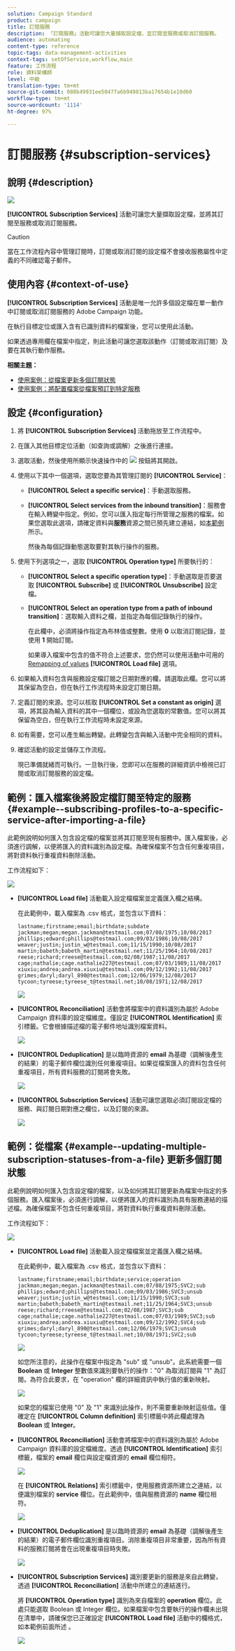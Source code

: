 ```yaml
---
solution: Campaign Standard
product: campaign
title: 訂閱服務
description: 「訂閱服務」活動可讓您大量擷取設定檔，並訂閱至服務或取消訂閱服務。
audience: automating
content-type: reference
topic-tags: data-management-activities
context-tags: setOfService,workflow,main
feature: 工作流程
role: 資料架構師
level: 中級
translation-type: tm+mt
source-git-commit: 088b49931ee5047fa6b949813ba17654b1e10d60
workflow-type: tm+mt
source-wordcount: '1114'
ht-degree: 97%

---
```



# 訂閱服務 {#subscription-services}

## 說明 {#description}

![](assets/wf_subscription.png)

**[!UICONTROL Subscription Services]** 活動可讓您大量擷取設定檔，並將其訂閱至服務或取消訂閱服務。

>[!CAUTION]
>
>當在工作流程內容中管理訂閱時，訂閱或取消訂閱的設定檔不會接收服務屬性中定義的不同確認電子郵件。

## 使用內容 {#context-of-use}

**[!UICONTROL Subscription Services]** 活動是唯一允許多個設定檔在單一動作中訂閱或取消訂閱服務的 Adobe Campaign 功能。

在執行目標定位或匯入含有已識別資料的檔案後，您可以使用此活動。

如果透過專用欄在檔案中指定，則此活動可讓您選取該動作（訂閱或取消訂閱）及要在其執行動作服務。

**相關主題：**

* [使用案例：從檔案更新多個訂閱狀態](../../automating/using/updating-subscriptions-from-file.md)
* [使用案例：將配置檔案從檔案預訂到特定服務](../../automating/using/subscribing-profiles-from-file.md)

## 設定 {#configuration}

1. 將 **[!UICONTROL Subscription Services]** 活動拖放至工作流程中。
1. 在匯入其他目標定位活動（如查詢或調解）之後進行連接。
1. 選取活動，然後使用所顯示快速操作中的 ![](assets/edit_darkgrey-24px.png) 按鈕將其開啟。
1. 使用以下其中一個選項，選取您要為其管理訂閱的 **[!UICONTROL Service]**：

   * **[!UICONTROL Select a specific service]**：手動選取服務。
   * **[!UICONTROL Select services from the inbound transition]**：服務會在輸入轉變中指定。例如，您可以匯入指定每行所管理之服務的檔案。如果您選取此選項，請確定資料與&#x200B;**服務**&#x200B;資源之間已預先建立連結，如[本範例](#example--updating-multiple-subscription-statuses-from-a-file)所示。

      然後為每個記錄動態選取要對其執行操作的服務。

1. 使用下列選項之一，選取 **[!UICONTROL Operation type]** 所要執行的：

   * **[!UICONTROL Select a specific operation type]**：手動選取是否要選取 **[!UICONTROL Subscribe]** 或 **[!UICONTROL Unsubscribe]** 設定檔。
   * **[!UICONTROL Select an operation type from a path of inbound transition]**：選取輸入資料之欄，並指定為每個記錄執行的操作。

      在此欄中，必須將操作指定為布林值或整數。使用 **0** 以取消訂閱記錄，並使用 **1** 開始訂閱。

      如果導入檔案中包含的值不符合上述要求，您仍然可以使用活動中可用的 [Remapping of values](../../automating/using/load-file.md#column-format) **[!UICONTROL Load file]** 選項。

1. 如果輸入資料包含與服務設定檔訂閱之日期對應的欄，請選取此欄。您可以將其保留為空白，但在執行工作流程時未設定訂閱日期。
1. 定義訂閱的來源。您可以核取 **[!UICONTROL Set a constant as origin]** 選項，將其設為輸入資料的其中一個欄位，或設為您選取的常數值。您可以將其保留為空白，但在執行工作流程時未設定來源。
1. 如有需要，您可以產生輸出轉變。此轉變包含與輸入活動中完全相同的資料。
1. 確認活動的設定並儲存工作流程。

   現已準備就緒而可執行。一旦執行後，您即可以在服務的詳細資訊中檢視已訂閱或取消訂閱服務的設定檔。

## 範例：匯入檔案後將設定檔訂閱至特定的服務 {#example--subscribing-profiles-to-a-specific-service-after-importing-a-file}

此範例說明如何匯入包含設定檔的檔案並將其訂閱至現有服務中。匯入檔案後，必須進行調解，以便將匯入的資料識別為設定檔。為確保檔案不包含任何重複項目，將對資料執行重複資料刪除活動。

工作流程如下：

![](assets/subscription_activity_example1.png)

* **[!UICONTROL Load file]** 活動載入設定檔檔案並定義匯入欄之結構。

   在此範例中，載入檔案為 .csv 格式，並包含以下資料：

   ```
   lastname;firstname;email;birthdate;subdate
   jackman;megan;megan.jackman@testmail.com;07/08/1975;10/08/2017
   phillips;edward;phillips@testmail.com;09/03/1986;10/08/2017
   weaver;justin;justin_w@testmail.com;11/15/1990;10/08/2017
   martin;babeth;babeth_martin@testmail.net;11/25/1964;10/08/2017
   reese;richard;rreese@testmail.com;02/08/1987;11/08/2017
   cage;nathalie;cage.nathalie227@testmail.com;07/03/1989;11/08/2017
   xiuxiu;andrea;andrea.xiuxiu@testmail.com;09/12/1992;11/08/2017
   grimes;daryl;daryl_890@testmail.com;12/06/1979;12/08/2017
   tycoon;tyreese;tyreese_t@testmail.net;10/08/1971;12/08/2017
   ```

   ![](assets/subscription_activity_example2.png)

* **[!UICONTROL Reconciliation]** 活動會將檔案中的資料識別為屬於 Adobe Campaign 資料庫的設定檔維度。僅設定 **[!UICONTROL Identification]** 索引標籤。它會根據描述檔的電子郵件地址識別檔案資料。

   ![](assets/subscription_activity_example3.png)

* **[!UICONTROL Deduplication]** 是以臨時資源的 **email** 為基礎（調解後產生的結果）的電子郵件欄位識別任何重複項目。如果從檔案匯入的資料包含任何重複項目，所有資料服務的訂閱將會失敗。

   ![](assets/subscription_activity_example5.png)

* **[!UICONTROL Subscription Services]** 活動可讓您選取必須訂閱設定檔的服務、與訂閱日期對應之欄位，以及訂閱的來源。

   ![](assets/subscription_activity_example4.png)

## 範例：從檔案 {#example--updating-multiple-subscription-statuses-from-a-file} 更新多個訂閱狀態

此範例說明如何匯入包含設定檔的檔案，以及如何將其訂閱更新為檔案中指定的多個服務。匯入檔案後，必須進行調解，以便將匯入的資料識別為具有服務連結的描述檔。為確保檔案不包含任何重複項目，將對資料執行重複資料刪除活動。

工作流程如下：

![](assets/subscription_activity_example1.png)

* **[!UICONTROL Load file]** 活動載入設定檔檔案並定義匯入欄之結構。

   在此範例中，載入檔案為 .csv 格式，並包含以下資料：

   ```
   lastname;firstname;email;birthdate;service;operation
   jackman;megan;megan.jackman@testmail.com;07/08/1975;SVC2;sub
   phillips;edward;phillips@testmail.com;09/03/1986;SVC3;unsub
   weaver;justin;justin_w@testmail.com;11/15/1990;SVC3;sub
   martin;babeth;babeth_martin@testmail.net;11/25/1964;SVC3;unsub
   reese;richard;rreese@testmail.com;02/08/1987;SVC3;sub
   cage;nathalie;cage.nathalie227@testmail.com;07/03/1989;SVC3;sub
   xiuxiu;andrea;andrea.xiuxiu@testmail.com;09/12/1992;SVC4;sub
   grimes;daryl;daryl_890@testmail.com;12/06/1979;SVC3;unsub
   tycoon;tyreese;tyreese_t@testmail.net;10/08/1971;SVC2;sub
   ```

   ![](assets/subscription_example_load_file.png)

   如您所注意的，此操作在檔案中指定為 &quot;sub&quot; 或 &quot;unsub&quot;。此系統需要一個 **Boolean** 或 **Integer** 整數值來識別要執行的操作：&quot;0&quot; 為取消訂閱與 &quot;1&quot; 為訂閱。為符合此要求，在 &quot;operation&quot; 欄的詳細資訊中執行值的重新映射。

   ![](assets/subscription_example_remapping.png)

   如果您的檔案已使用 &quot;0&quot; 及 &quot;1&quot; 來識別此操作，則不需要重新映射這些值。僅確定在 **[!UICONTROL Column definition]** 索引標籤中將此欄處理為 **Boolean** 或 **Integer**。

* **[!UICONTROL Reconciliation]** 活動會將檔案中的資料識別為屬於 Adobe Campaign 資料庫的設定檔維度。透過 **[!UICONTROL Identification]** 索引標籤，檔案的 **email** 欄位與設定檔資源的 **email** 欄位相符。

   ![](assets/subscription_activity_example3.png)

   在 **[!UICONTROL Relations]** 索引標籤中，使用服務資源所建立之連結，以便識別檔案的 **service** 欄位。在此範例中，值與服務資源的 **name** 欄位相符。

   ![](assets/subscription_example_service_relation.png)

* **[!UICONTROL Deduplication]** 是以臨時資源的 **email** 為基礎（調解後產生的結果）的電子郵件欄位識別重複項目。消除重複項目非常重要，因為所有資料的服務訂閱將會在出現重複項目時失敗。

   ![](assets/subscription_activity_example5.png)

* **[!UICONTROL Subscription Services]** 識別要更新的服務是來自此轉變，透過 **[!UICONTROL Reconciliation]** 活動中所建立的連結進行。

   將 **[!UICONTROL Operation type]** 識別為來自檔案的 **operation** 欄位。此處只能選取 Boolean 或 Integer 欄位。如果檔案中包含要執行的操作欄未出現在清單中，請確保您已正確設定 **[!UICONTROL Load file]** 活動中的欄格式，如本範例前面所述 。

   ![](assets/subscription_activity_example_from_file.png)

